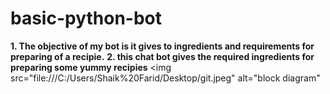 # basic-python-bot
<b>1. The objective of my bot is it gives to ingredients and requirements for preparing of a recipie.</b>
<b>2. this chat bot gives the required ingredients for preparing some yummy recipies</b>
<img src="file:///C:/Users/Shaik%20Farid/Desktop/git.jpeg" alt="block diagram"</img>

